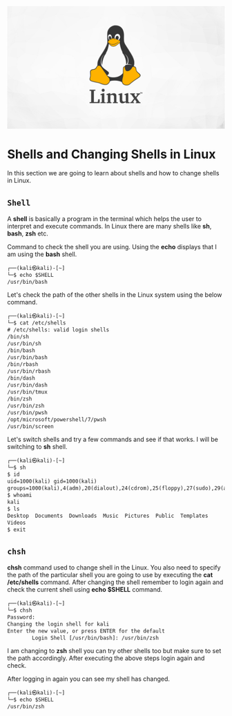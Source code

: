 ![alt text](Linux.jpg)

# Shells and Changing Shells in Linux

In this section we are going to learn about shells and how to change shells in Linux.

## ```Shell```

A **shell** is basically a program in the terminal which helps the user to interpret and execute commands. In Linux there are many shells like **sh**, **bash**, **zsh** etc.

Command to check the shell you are using. Using the **echo** displays that I am using the **bash** shell.
```
┌──(kali㉿kali)-[~]
└─$ echo $SHELL
/usr/bin/bash
```

Let's check the path of the other shells in the Linux system using the below command.
```
┌──(kali㉿kali)-[~]
└─$ cat /etc/shells
# /etc/shells: valid login shells
/bin/sh
/usr/bin/sh
/bin/bash
/usr/bin/bash
/bin/rbash
/usr/bin/rbash
/bin/dash
/usr/bin/dash
/usr/bin/tmux
/bin/zsh
/usr/bin/zsh
/usr/bin/pwsh
/opt/microsoft/powershell/7/pwsh
/usr/bin/screen
```

Let's switch shells and try a few commands and see if that works. I will be switching to **sh** shell.
```
┌──(kali㉿kali)-[~]
└─$ sh
$ id
uid=1000(kali) gid=1000(kali) groups=1000(kali),4(adm),20(dialout),24(cdrom),25(floppy),27(sudo),29(audio),30(dip),44(video),46(plugdev),100(users),101(netdev),106(bluetooth),113(scanner),136(wireshark),137(kaboxer)
$ whoami
kali
$ ls
Desktop  Documents  Downloads  Music  Pictures  Public  Templates  Videos
$ exit
```

## ```chsh```

**chsh** command used to change shell in the Linux. You also need to specify the path of the particular shell you are going to use by executing the **cat /etc/shells** command. After changing the shell remember to login again and check the current shell using **echo $SHELL** command.
```
┌──(kali㉿kali)-[~]
└─$ chsh
Password: 
Changing the login shell for kali
Enter the new value, or press ENTER for the default
        Login Shell [/usr/bin/bash]: /usr/bin/zsh
```

I am changing to **zsh** shell you can try other shells too but make sure to set the path accordingly. After executing the above steps login again and check.

After logging in again you can see my shell has changed.
```
┌──(kali㉿kali)-[~]
└─$ echo $SHELL
/usr/bin/zsh
```
